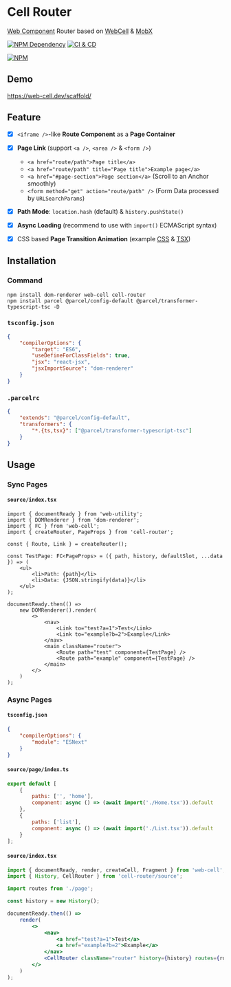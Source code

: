 # Cell Router

[Web Component][1] Router based on [WebCell][2] & [MobX][3]

[![NPM Dependency](https://img.shields.io/librariesio/github/EasyWebApp/cell-router.svg)][4]
[![CI & CD](https://github.com/EasyWebApp/cell-router/actions/workflows/main.yml/badge.svg)][5]

[![NPM](https://nodei.co/npm/cell-router.png?downloads=true&downloadRank=true&stars=true)][6]

## Demo

https://web-cell.dev/scaffold/

## Feature

-   [x] `<iframe />`-like **Route Component** as a **Page Container**

-   [x] **Page Link** (support `<a />`, `<area />` & `<form />`)

    -   `<a href="route/path">Page title</a>`
    -   `<a href="route/path" title="Page title">Example page</a>`
    -   `<a href="#page-section">Page section</a>` (Scroll to an Anchor smoothly)
    -   `<form method="get" action="route/path" />` (Form Data processed by `URLSearchParams`)

-   [x] **Path Mode**: `location.hash` (default) & `history.pushState()`

-   [x] **Async Loading** (recommend to use with `import()` ECMAScript syntax)

-   [x] CSS based **Page Transition Animation** (example [CSS][7] & [TSX][8])

## Installation

### Command

```shell
npm install dom-renderer web-cell cell-router
npm install parcel @parcel/config-default @parcel/transformer-typescript-tsc -D
```

### `tsconfig.json`

```json
{
    "compilerOptions": {
        "target": "ES6",
        "useDefineForClassFields": true,
        "jsx": "react-jsx",
        "jsxImportSource": "dom-renderer"
    }
}
```

### `.parcelrc`

```json
{
    "extends": "@parcel/config-default",
    "transformers": {
        "*.{ts,tsx}": ["@parcel/transformer-typescript-tsc"]
    }
}
```

## Usage

### Sync Pages

#### `source/index.tsx`

```tsx
import { documentReady } from 'web-utility';
import { DOMRenderer } from 'dom-renderer';
import { FC } from 'web-cell';
import { createRouter, PageProps } from 'cell-router';

const { Route, Link } = createRouter();

const TestPage: FC<PageProps> = ({ path, history, defaultSlot, ...data }) => (
    <ul>
        <li>Path: {path}</li>
        <li>Data: {JSON.stringify(data)}</li>
    </ul>
);

documentReady.then(() =>
    new DOMRenderer().render(
        <>
            <nav>
                <Link to="test?a=1">Test</Link>
                <Link to="example?b=2">Example</Link>
            </nav>
            <main className="router">
                <Route path="test" component={TestPage} />
                <Route path="example" component={TestPage} />
            </main>
        </>
    )
);
```

### Async Pages

#### `tsconfig.json`

```json
{
    "compilerOptions": {
        "module": "ESNext"
    }
}
```

#### `source/page/index.ts`

```javascript
export default [
    {
        paths: ['', 'home'],
        component: async () => (await import('./Home.tsx')).default
    },
    {
        paths: ['list'],
        component: async () => (await import('./List.tsx')).default
    }
];
```

#### `source/index.tsx`

```jsx
import { documentReady, render, createCell, Fragment } from 'web-cell';
import { History, CellRouter } from 'cell-router/source';

import routes from './page';

const history = new History();

documentReady.then(() =>
    render(
        <>
            <nav>
                <a href="test?a=1">Test</a>
                <a href="example?b=2">Example</a>
            </nav>
            <CellRouter className="router" history={history} routes={routes} />
        </>
    )
);
```

[1]: https://www.webcomponents.org/
[2]: https://web-cell.dev/
[3]: https://github.com/mobxjs/mobx/tree/mobx4and5/docs
[4]: https://libraries.io/npm/cell-router
[5]: https://github.com/EasyWebApp/cell-router/actions/workflows/main.yml
[6]: https://nodei.co/npm/cell-router/
[7]: https://github.com/EasyWebApp/cell-router/blob/v2/test/source/index.less#L5
[8]: https://github.com/EasyWebApp/cell-router/blob/v2/test/source/page/index.tsx#L12
